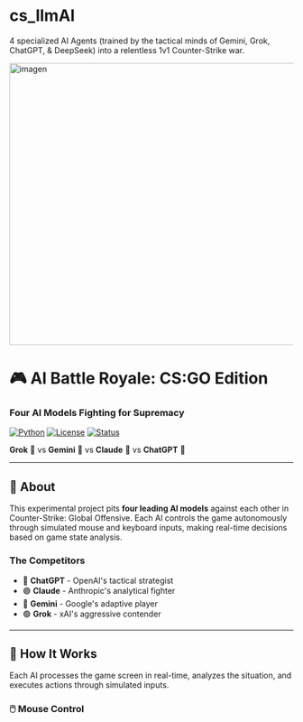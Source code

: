 # cs_llmAI
4 specialized AI Agents (trained by the tactical minds of Gemini, Grok, ChatGPT, &amp; DeepSeek) into a relentless 1v1 Counter-Strike war.

<img width="1500" height="500" alt="imagen" src="https://github.com/user-attachments/assets/2f466a81-be74-47aa-ab16-2d633208f9b4" />


 
  # 🎮 AI Battle Royale: CS:GO Edition
  
  ### Four AI Models Fighting for Supremacy
  
  [![Python](https://img.shields.io/badge/Python-3.9+-blue.svg)](https://www.python.org/)
  [![License](https://img.shields.io/badge/License-MIT-green.svg)](LICENSE)
  [![Status](https://img.shields.io/badge/Status-Experimental-yellow.svg)]()
  
  **Grok** 🤖 vs **Gemini** 💎 vs **Claude** 🧠 vs **ChatGPT** 💬
  
</div>

---

## 📖 About

This experimental project pits **four leading AI models** against each other in Counter-Strike: Global Offensive. Each AI controls the game autonomously through simulated mouse and keyboard inputs, making real-time decisions based on game state analysis.

### The Competitors
- 🔵 **ChatGPT** - OpenAI's tactical strategist
- 🟣 **Claude** - Anthropic's analytical fighter
- 🔴 **Gemini** - Google's adaptive player
- 🟢 **Grok** - xAI's aggressive contender

---

## 🎯 How It Works

Each AI processes the game screen in real-time, analyzes the situation, and executes actions through simulated inputs.

### 🖱️ Mouse Control
```python
